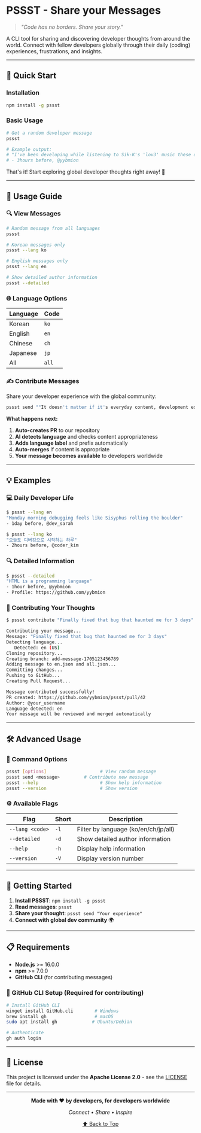 # PSSST - Share your Messages

> *"Code has no borders. Share your story."*

A CLI tool for sharing and discovering developer thoughts from around the world. Connect with fellow developers globally through their daily (coding) experiences, frustrations, and insights.

---

## 🚀 Quick Start

### Installation

```bash
npm install -g pssst
```

### Basic Usage

```bash
# Get a random developer message
pssst

# Example output:
# "I've been developing while listening to Sik-K's 'lov3' music these days. You should give it a listen, I recommend it."
# - 3hours before, @yybmion
```

That's it! Start exploring global developer thoughts right away! 🎉

---

## 📖 Usage Guide

### 🔍 **View Messages**

```bash
# Random message from all languages
pssst

# Korean messages only
pssst --lang ko

# English messages only  
pssst --lang en

# Show detailed author information
pssst --detailed
```

### 🌐 **Language Options**

| Language | Code |
|----------|------|
| Korean | `ko` |
| English | `en` |
| Chinese | `ch` |
| Japanese | `jp` |
| All | `all` |

### ✍️ **Contribute Messages**

Share your developer experience with the global community:

```bash
pssst send ""It doesn't matter if it's everyday content, development experiences, or funny stories. Just share your stories!""
```

**What happens next:**
1. **Auto-creates PR** to our repository
2. **AI detects language** and checks content appropriateness  
3. **Adds language label** and prefix automatically
4. **Auto-merges** if content is appropriate
5. **Your message becomes available** to developers worldwide

---

## 💡 Examples

### 💻 Daily Developer Life

```bash
$ pssst --lang en  
"Monday morning debugging feels like Sisyphus rolling the boulder"
- 1day before, @dev_sarah

$ pssst --lang ko
"오늘도 디버깅으로 시작하는 하루"
- 2hours before, @coder_kim
```

### 🔍 Detailed Information

```bash
$ pssst --detailed
"HTML is a programming language"
- 1hour before, @yybmion
- Profile: https://github.com/yybmion
```

### 📝 Contributing Your Thoughts

```bash
$ pssst contribute "Finally fixed that bug that haunted me for 3 days"

Contributing your message...
Message: "Finally fixed that bug that haunted me for 3 days"
Detecting language...
   Detected: en (US)
Cloning repository...
Creating branch: add-message-1705123456789
Adding message to en.json and all.json...
Committing changes...
Pushing to GitHub...
Creating Pull Request...

Message contributed successfully!
PR created: https://github.com/yybmion/pssst/pull/42
Author: @your_username
Language detected: en
Your message will be reviewed and merged automatically
```

---

## 🛠️ Advanced Usage

### 🎯 **Command Options**

```bash
pssst [options]                    # View random message
pssst send <message>         # Contribute new message
pssst --help                       # Show help information
pssst --version                    # Show version
```

### ⚙️ **Available Flags**

| Flag | Short | Description |
|------|-------|-------------|
| `--lang <code>` | `-l` | Filter by language (ko/en/ch/jp/all) |
| `--detailed` | `-d` | Show detailed author information |
| `--help` | `-h` | Display help information |
| `--version` | `-V` | Display version number |

---

## 🚦 Getting Started

1. **Install PSSST**: `npm install -g pssst`
2. **Read messages**: `pssst`
3. **Share your thought**: `pssst send "Your experience"`
4. **Connect with global dev community** 🌍

---

## 📋 Requirements

- **Node.js** >= 16.0.0
- **npm** >= 7.0.0  
- **GitHub CLI** (for contributing messages)

### 🔧 **GitHub CLI Setup** (Required for contributing)

```bash
# Install GitHub CLI
winget install GitHub.cli        # Windows
brew install gh                  # macOS  
sudo apt install gh             # Ubuntu/Debian

# Authenticate
gh auth login
```

---

## 📜 License

This project is licensed under the **Apache License 2.0** - see the [LICENSE](LICENSE) file for details.

___

<div align="center">

**Made with ❤️ by developers, for developers worldwide**

*Connect • Share • Inspire* 

[⬆ Back to Top](#-pssst---global-developer-messages)

</div>
